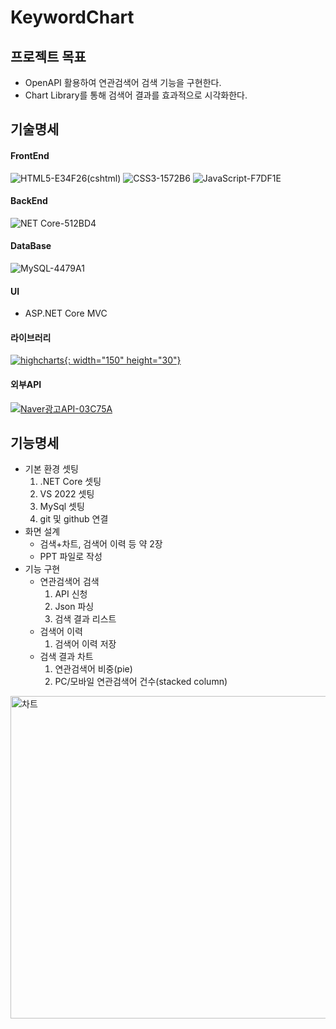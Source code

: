 # KeywordChart
## 프로젝트 목표
 * OpenAPI 활용하여 연관검색어 검색 기능을 구현한다.
 * Chart Library를 통해 검색어 결과를 효과적으로 시각화한다. 

## 기술명세
#### FrontEnd
  ![HTML5-E34F26](https://user-images.githubusercontent.com/58022014/172148937-578d0786-0778-4db2-81db-568b724a192b.svg)(cshtml) ![CSS3-1572B6](https://user-images.githubusercontent.com/58022014/172148850-e522015b-d8e9-4345-8583-0125c15938dd.svg) ![JavaScript-F7DF1E](https://user-images.githubusercontent.com/58022014/172148954-06609d0a-5d96-4519-89e2-d70f9abed91b.svg)
#### BackEnd
  ![NET Core-512BD4](https://user-images.githubusercontent.com/58022014/172149484-7c18b217-6b49-4f3f-940a-4853ae26f462.svg)

####  DataBase
  ![MySQL-4479A1](https://user-images.githubusercontent.com/58022014/172148993-3a9cfa64-65fd-499c-ae5f-783ab58e029c.svg)

#### UI 
  * ASP.NET Core MVC
#### 라이브러리
  [![highcharts](https://user-images.githubusercontent.com/58022014/172142754-a335b3e3-f87f-459c-93ba-4c1c3f47b1da.svg){: width="150" height="30"}](https://www.highcharts.com/)
#### 외부API
  [![Naver광고API-03C75A](https://user-images.githubusercontent.com/58022014/172149017-1007bf49-7d58-4cc5-9788-0e785f94aed5.svg)
](https://manage.searchad.naver.com/)

## 기능명세
* 기본 환경 셋팅
  1. .NET Core 셋팅
  2. VS 2022 셋팅
  3. MySql 셋팅
  4. git 및 github 연결
* 화면 설계
  * 검색+차트, 검색어 이력 등 약 2장
  * PPT 파일로 작성
* 기능 구현
  * 연관검색어 검색 
    1. API 신청
    2. Json 파싱
    3. 검색 결과 리스트
  * 검색어 이력
    1. 검색어 이력 저장
  * 검색 결과 차트
    1. 연관검색어 비중(pie)
    2. PC/모바일 연관검색어 건수(stacked column)
<img width="516" alt="차트" src="https://user-images.githubusercontent.com/58022014/172150909-952f67f3-69b4-4a5b-b393-e3817f045f24.png">
